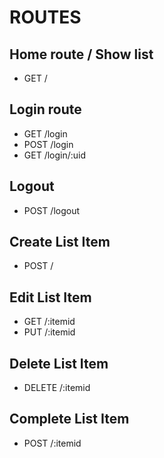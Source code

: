 # ROUTES

## Home route / Show list
- GET /

## Login route
- GET   /login
- POST  /login
- GET   /login/:uid

## Logout
- POST /logout

## Create List Item
- POST /

## Edit List Item
- GET /:itemid
- PUT /:itemid

## Delete List Item
- DELETE /:itemid

## Complete List Item
- POST /:itemid
